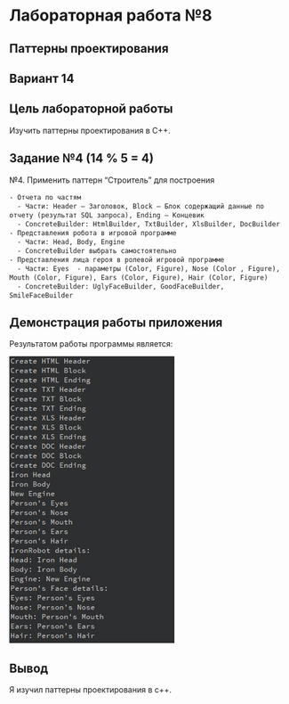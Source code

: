 # Лабораторная работа №8

## Паттерны проектирования

## Вариант 14

## Цель лабораторной работы

Изучить паттерны проектирования в С++.

## Задание №4 (14 % 5 = 4)

№4. Применить паттерн “Строитель” для построения

    - Отчета по частям
      - Части: Header – Заголовок, Block – Блок содержащий данные по отчету (результат SQL запроса), Ending – Концевик
      - ConcreteBuilder: HtmlBuilder, TxtBuilder, XlsBuilder, DocBuilder
    - Представления робота в игровой программе
      - Части: Head, Body, Engine
      - ConcreteBuilder выбрать самостоятельно
    - Представления лица героя в ролевой игровой программе
      - Части: Eyes  - параметры (Color, Figure), Nose (Color , Figure), Mouth (Color, Figure), Ears (Color, Figure), Hair (Color, Figure)
      - ConcreteBuilder: UglyFaceBuilder, GoodFaceBuilder, SmileFaceBuilder

## Демонстрация работы приложения

Результатом работы программы является:

![img1](images/1.png)

## Вывод

Я изучил паттерны проектирования в с++.
